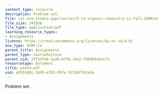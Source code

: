 ```yaml
---
content_type: resource
description: Problem set.
file: /ol-ocw-studio-app/courses/5-13-organic-chemistry-ii-fall-2006/e0191d8c1b95e29395fe51310ff62a5a_pset4.pdf
file_size: 241926
file_type: application/pdf
learning_resource_types:
- Assignments
license: https://creativecommons.org/licenses/by-nc-sa/4.0/
ocw_type: OCWFile
parent_title: Assignments
parent_type: CourseSection
parent_uid: 2ff33fe6-1a26-b758-16e2-f9b003a5e1f3
resourcetype: Document
title: pset4.pdf
uid: e0191d8c-1b95-e293-95fe-51310ff62a5a
---
```

Problem set.